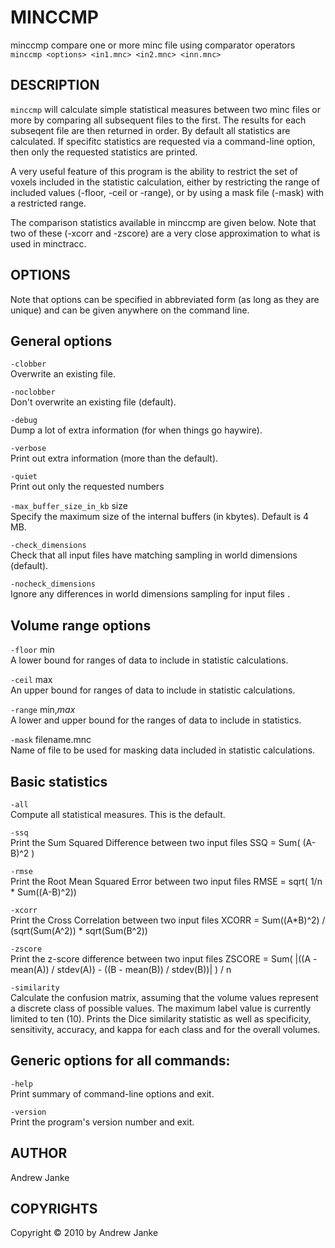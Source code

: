 ---
---
# MINCCMP

minccmp compare one or more minc file using comparator operators
`minccmp <options> <in1.mnc> <in2.mnc> <inn.mnc>`

## DESCRIPTION

`minccmp` will calculate simple statistical measures between two minc files or more by comparing all subsequent files to the first. The results for each subseqent file are then returned in order. By default all statistics are calculated. If specifitc statistics are requested via a command-line option, then only the requested statistics are printed.

A very useful feature of this program is the ability to restrict the set of voxels included in the statistic calculation, either by restricting the range of included values (-floor, -ceil or -range), or by using a mask file (-mask) with a restricted range.

The comparison statistics available in minccmp are given below. Note that two of these (-xcorr and -zscore) are a very close approximation to what is used in minctracc.

## OPTIONS

Note that options can be specified in abbreviated form (as long as they are unique) and can be given anywhere on the command line.

## General options

`-clobber`  
Overwrite an existing file.

`-noclobber`  
Don't overwrite an existing file (default).

`-debug`  
Dump a lot of extra information (for when things go haywire).

`-verbose`  
Print out extra information (more than the default).

`-quiet`  
Print out only the requested numbers

`-max_buffer_size_in_kb` size  
Specify the maximum size of the internal buffers (in kbytes). Default is 4 MB.

`-check_dimensions`  
Check that all input files have matching sampling in world dimensions (default).

`-nocheck_dimensions`  
Ignore any differences in world dimensions sampling for input files .

## Volume range options

`-floor` min  
A lower bound for ranges of data to include in statistic calculations.

`-ceil` max  
An upper bound for ranges of data to include in statistic calculations.

`-range` min,*max*  
A lower and upper bound for the ranges of data to include in statistics.

`-mask` filename.mnc  
Name of file to be used for masking data included in statistic calculations.

## Basic statistics

`-all`  
Compute all statistical measures. This is the default.

`-ssq`  
Print the Sum Squared Difference between two input files SSQ = Sum( (A-B)^2 )

`-rmse`  
Print the Root Mean Squared Error between two input files RMSE = sqrt( 1/n \* Sum((A-B)^2))

`-xcorr`  
Print the Cross Correlation between two input files XCORR = Sum((A\*B)^2) / (sqrt(Sum(A^2)) \* sqrt(Sum(B^2))

`-zscore`  
Print the z-score difference between two input files ZSCORE = Sum( |((A - mean(A)) / stdev(A)) - ((B - mean(B)) / stdev(B))| ) / n

`-similarity`  
Calculate the confusion matrix, assuming that the volume values represent a discrete class of possible values. The maximum label value is currently limited to ten (10). Prints the Dice similarity statistic as well as specificity, sensitivity, accuracy, and kappa for each class and for the overall volumes.

## Generic options for all commands:

`-help`  
Print summary of command-line options and exit.

`-version`  
Print the program's version number and exit.

## AUTHOR

Andrew Janke

## COPYRIGHTS

Copyright © 2010 by Andrew Janke
